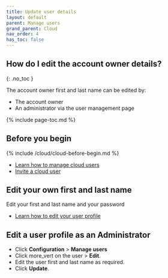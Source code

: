 ```yaml
---
title: Update user details
layout: default
parent: Manage users
grand_parent: Cloud
nav_order: 4
has_toc: false
---
```


## How do I edit the account owner details?
{: .no_toc }

The account owner first and last name can be edited by:
* The account owner
* An administrator via the user management page

{% include page-toc.md %}

## Before you begin

{% include /cloud/cloud-before-begin.md %}
* [Learn how to manage cloud users](/cloud/cloud-configuration/cloud-users-manage)
* [Invite a cloud user](/cloud/cloud-configuration/cloud-user-invite)

## Edit your own first and last name

Edit your first and last name and your password

* [Learn how to edit your user profile](/cloud/my-account/cloud-user-personal-update)

## Edit a user profile as an Administrator

* Click **Configuration** > **Manage users**
* Click <span class="material-icons md-18">more_vert</span>  on the user > **Edit**.
* Edit the user first and last name as required.
* Click **Update**.
